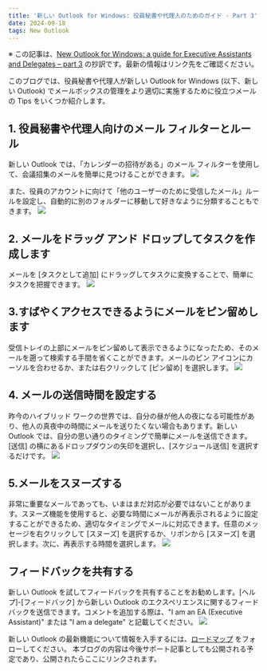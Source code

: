 ```yaml
---
title: '新しい Outlook for Windows: 役員秘書や代理人のためのガイド - Part 3'
date: 2024-09-18
tags: New Outlook
---
```


※ この記事は、[New Outlook for Windows: a guide for Executive Assistants and Delegates – part 3](https://techcommunity.microsoft.com/t5/outlook-blog/new-outlook-for-windows-a-guide-for-executive-assistants-and/ba-p/4208796) の抄訳です。最新の情報はリンク先をご確認ください。

このブログでは、役員秘書や代理人が新しい Outlook for Windows (以下、新しい Outlook) でメールボックスの管理をより適切に実施するために役立つメールの Tips をいくつか紹介します。

## 1. 役員秘書や代理人向けのメール フィルターとルール
新しい Outlook では、「カレンダーの招待がある」のメール フィルターを使用して、会議招集のメールを簡単に見つけることができます。
![](NewOutlookPart3_01.png)

また、役員のアカウントに向けて「他のユーザーのために受信したメール」ルールを設定し、自動的に別のフォルダーに移動して好きなように分類することもできます。
![](NewOutlookPart3_02.png)

## 2. メールをドラッグ アンド ドロップしてタスクを作成します
メールを [タスクとして追加] にドラッグしてタスクに変換することで、簡単にタスクを把握できます。
![](NewOutlookPart3_03.png)

## 3.すばやくアクセスできるようにメールをピン留めします
受信トレイの上部にメールをピン留めして表示できるようになったため、そのメールを遡って検索する手間を省くことができます。メールのピン アイコンにカーソルを合わせるか、または右クリックして [ピン留め] を選択します。
![](NewOutlookPart3_04.png)

## 4. メールの送信時間を設定する
昨今のハイブリッド ワークの世界では、自分の昼が他人の夜になる可能性があり、他人の真夜中の時間にメールを送りたくない場合もあります。新しい Outlook では、自分の思い通りのタイミングで簡単にメールを送信できます。[送信] の横にあるドロップダウンの矢印を選択し、[スケジュール送信] を選択するだけです。
![](NewOutlookPart3_05.png)

## 5.メールをスヌーズする
非常に重要なメールであっても、いまはまだ対応が必要ではないことがあります。スヌーズ機能を使用すると、必要な時間にメールが再表示されるように設定することができるため、適切なタイミングでメールに対応できます。任意のメッセージを右クリックして [スヌーズ] を選択するか、リボンから [スヌーズ] を選択します。次に、再表示する時間を選択します。
![](NewOutlookPart3_06.png)

## フィードバックを共有する
新しい Outlook を試してフィードバックを共有することをお勧めします。[ヘルプ]-[フィードバック] から新しい Outlook のエクスペリエンスに関するフィードバックを送信できます。コメントを追加する際は、"I am an EA (Executive Assistant)" または "I am a delegate" と記載してください。
![](NewOutlookPart3_07.png)


新しい Outlook の最新機能について情報を入手するには、[ロードマップ](https://www.microsoft.com/microsoft-365/roadmap?filters=Outlook%2CDesktop%2CWeb&searchterms=%23newoutlookforwindows) をフォローしてください。
本ブログの内容は今後サポート記事としても公開される予定であり、公開されたらここにリンクされます。
